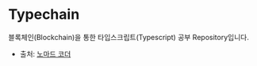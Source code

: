 # Typechain

블록체인(Blockchain)을 통한 타입스크립트(Typescript) 공부 Repository입니다.
- 출처: [노마드 코더](https://nomadcoders.co/typescript-for-beginners)